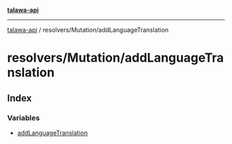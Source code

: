 [**talawa-api**](../../../README.md)

***

[talawa-api](../../../modules.md) / resolvers/Mutation/addLanguageTranslation

# resolvers/Mutation/addLanguageTranslation

## Index

### Variables

- [addLanguageTranslation](variables/addLanguageTranslation.md)
